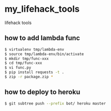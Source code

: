 # my_lifehack_tools
lifehack tools

## how to add lambda func

```bash
$ virtualenv tmp/lambda-env
$ source tmp/lambda-env/bin/activate
$ mkdir tmp/func-xxx
$ cd tmp/func-xxx
$ vi func.py
$ pip install requests -t .
$ zip -r package.zip *
```

## how to deploy to heroku

```bash
$ git subtree push --prefix bot/ heroku master
```
